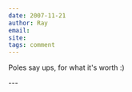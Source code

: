 ```yaml
---
date: 2007-11-21
author: Ray
email: 
site: 
tags: comment
---
```


<p>
Poles say ups, for what it's worth :) 
</p>
---